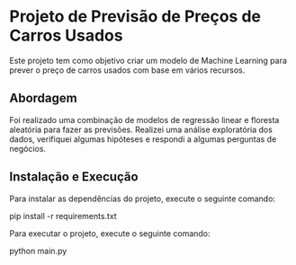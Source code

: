 # Projeto de Previsão de Preços de Carros Usados

Este projeto tem como objetivo criar um modelo de Machine Learning para prever o preço de carros usados com base em vários recursos.

## Abordagem

Foi realizado uma combinação de modelos de regressão linear e floresta aleatória para fazer as previsões. Realizei uma análise exploratória dos dados, verifiquei algumas hipóteses e respondi a algumas perguntas de negócios.

## Instalação e Execução

Para instalar as dependências do projeto, execute o seguinte comando:

pip install -r requirements.txt

Para executar o projeto, execute o seguinte comando:

python main.py
